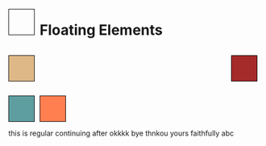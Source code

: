 <!DOCTYPE html>
<html>
<head>
<meta charset="utf-8">
<title>Floating Elements</title>
<style>

div {
	background-color: #00FFFF;
}
p {
	width: 50px;
	height: 50px;
	border: 1px solid black;
	float: left;
	margin-right: 10px
}
#p1 {
	background-color: #A52A2A;
	float:right;
}
#p2 {
	background-color: #DEB887;
}
#p3 {
	background-color: #5F9EA0;
	clear: left;
}
#p4 {
	background-color: #FF7F50;
}
section {
	clear: left;
}
</style>
</head>
<body>
<h1>Floating Elements</h1>

<div>
  <p id="p1"></p>
  <p id="p2"></p>
  <p id="p3"></p>
  <p id="p4"></p>
  <section>this is regular continuing after okkkk bye thnkou yours faithfully abc </section>

</div>
</body>
</html>
